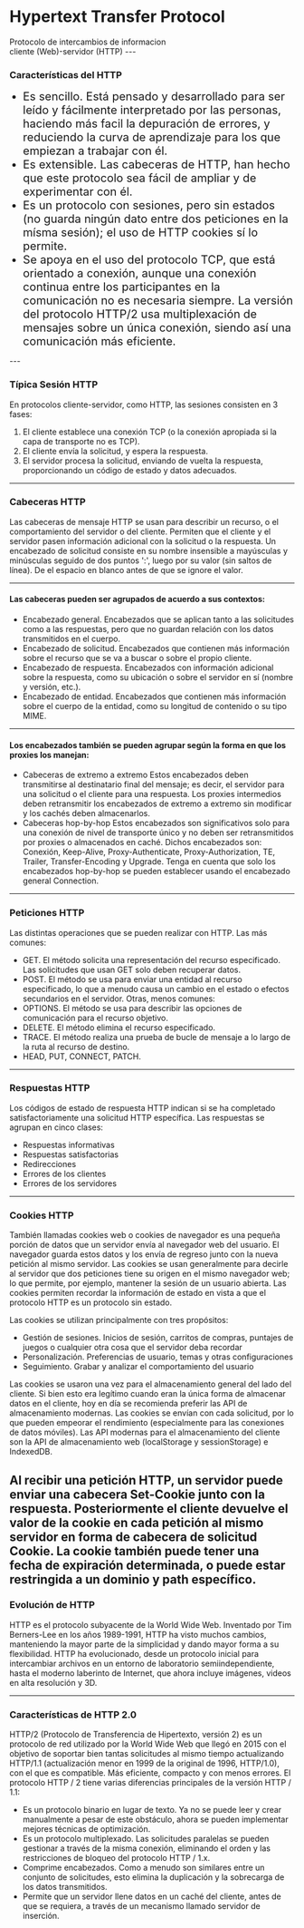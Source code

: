 # Hypertext  Transfer Protocol
<body style="background: img00.deviantart.net/eb3d/i/2012/268/c/6/http_blue_background_by_soulart2012-d5fu5n2.jpg; background-size:cover;">
Protocolo de intercambios de informacion <br>cliente (Web)-servidor (HTTP)
</body>
---

### Características del HTTP
<ul>
<li style="font-size: 20px;">Es sencillo. Está pensado y desarrollado para ser leído y fácilmente interpretado por las personas, haciendo más facil la depuración de errores, y reduciendo la curva de aprendizaje para los que empiezan a trabajar con él.</li>
<li style="font-size: 20px;">Es extensible. Las cabeceras de HTTP, han hecho que este protocolo sea fácil de ampliar y de experimentar con él.</li>
<li style="font-size: 20px;">Es un protocolo con sesiones, pero sin estados (no guarda ningún dato entre dos peticiones en la mísma sesión); el uso de HTTP cookies sí lo permite.</li>
<li style="font-size: 20px;">Se apoya en el uso del protocolo TCP, que está orientado a conexión, aunque una conexión continua entre los participantes en la comunicación no es necesaria siempre. La versión del protocolo HTTP/2 usa multiplexación de mensajes sobre un única conexión, siendo así una comunicación más eficiente.</li>
</ul>
---

### Típica Sesión HTTP
En protocolos cliente-servidor, como HTTP, las sesiones consisten en 3 fases:
1. El cliente establece una conexión TCP (o la conexión apropiada si la capa de transporte no es TCP).
2. El cliente envía la solicitud, y espera la respuesta.
3. El servidor procesa la solicitud, enviando de vuelta la respuesta, proporcionando un código de estado y datos adecuados.

---

### Cabeceras HTTP
Las cabeceras de mensaje HTTP se usan para describir un recurso, o el comportamiento del servidor o del cliente. Permiten que el cliente y el servidor pasen información adicional con la solicitud o la respuesta. Un encabezado de solicitud consiste en su nombre insensible a mayúsculas y minúsculas seguido de dos puntos ':', luego por su valor (sin saltos de línea). De el espacio en blanco antes de que se ignore el valor.

---
#### Las cabeceras pueden ser agrupados de acuerdo a sus contextos:
- Encabezado general. Encabezados que se aplican tanto a las solicitudes como a las respuestas, pero que no guardan relación con los datos transmitidos en el cuerpo.
- Encabezado de solicitud. Encabezados que contienen más información sobre el recurso que se va a buscar o sobre el propio cliente.
- Encabezado de respuesta. Encabezados con información adicional sobre la respuesta, como su ubicación o sobre el servidor en sí (nombre y versión, etc.).
- Encabezado de entidad. Encabezados que contienen más información sobre el cuerpo de la entidad, como su longitud de contenido o su tipo MIME.

---

#### Los encabezados también se pueden agrupar según la forma en que los proxies los manejan:
- Cabeceras de extremo a extremo
Estos encabezados deben transmitirse al destinatario final del mensaje; es decir, el servidor para una solicitud o el cliente para una respuesta. Los proxies intermedios deben retransmitir los encabezados de extremo a extremo sin modificar y los cachés deben almacenarlos.
- Cabeceras hop-by-hop
Estos encabezados son significativos solo para una conexión de nivel de transporte único y no deben ser retransmitidos por proxies o almacenados en caché. Dichos encabezados son: Conexión, Keep-Alive, Proxy-Authenticate, Proxy-Authorization, TE, Trailer, Transfer-Encoding y Upgrade. Tenga en cuenta que solo los encabezados hop-by-hop se pueden establecer usando el encabezado general Connection.
---

### Peticiones HTTP
Las distintas operaciones que se pueden realizar con HTTP.
Las más comunes:
- GET. El método solicita una representación del recurso especificado. Las solicitudes que usan GET solo deben recuperar datos.
- POST. El método se usa para enviar una entidad al recurso especificado, lo que a menudo causa un cambio en el estado o efectos secundarios en el servidor.
Otras, menos comunes:
- OPTIONS. El método se usa para describir las opciones de comunicación para el recurso objetivo.
- DELETE. El método elimina el recurso especificado.
- TRACE. El método realiza una prueba de bucle de mensaje a lo largo de la ruta al recurso de destino.
- HEAD, PUT, CONNECT, PATCH.
---

### Respuestas HTTP

Los códigos de estado de respuesta HTTP indican si se ha completado satisfactoriamente una solicitud HTTP específica. 
Las respuestas se agrupan en cinco clases:
- Respuestas informativas 
- Respuestas satisfactorias
- Redirecciones 
- Errores de los clientes 
- Errores de los servidores
---

### Cookies HTTP

También llamadas cookies web o cookies de navegador es una pequeña porción de datos que un servidor envía al navegador web del usuario. El navegador guarda estos datos y los envía de regreso junto con la nueva petición al mismo servidor. Las cookies se usan generalmente para decirle al servidor que dos peticiones tiene su origen en el mismo navegador web; lo que permite, por ejemplo, mantener la sesión de un usuario abierta. Las cookies permiten recordar la información de estado en vista a que el protocolo HTTP es un protocolo sin estado.

Las cookies se utilizan principalmente con tres propósitos:
- Gestión de sesiones. Inicios de sesión, carritos de compras, puntajes de juegos o cualquier otra cosa que el servidor deba recordar
- Personalización. Preferencias de usuario, temas y otras configuraciones
- Seguimiento. Grabar y analizar el comportamiento del usuario

Las cookies se usaron una vez para el almacenamiento general del lado del cliente. Si bien esto era legítimo cuando eran la única forma de almacenar datos en el cliente, hoy en día se recomienda preferir las API de almacenamiento modernas. Las cookies se envían con cada solicitud, por lo que pueden empeorar el rendimiento (especialmente para las conexiones de datos móviles). Las API modernas para el almacenamiento del cliente son la API de almacenamiento web (localStorage y sessionStorage) e IndexedDB.

Al recibir una petición HTTP, un servidor puede enviar una cabecera Set-Cookie junto con la respuesta. Posteriormente el cliente devuelve el valor de la cookie en cada petición al mismo servidor en forma de cabecera de solicitud Cookie. La cookie también puede tener una fecha de expiración determinada, o puede estar restringida a un dominio y path específico.
---

### Evolución de HTTP

HTTP es el protocolo subyacente de la World Wide Web. Inventado por Tim Berners-Lee en los años 1989-1991, HTTP ha visto muchos cambios, manteniendo la mayor parte de la simplicidad y dando mayor forma a su flexibilidad. HTTP ha evolucionado, desde un protocolo inicial para intercambiar archivos en un entorno de laboratorio semiindependiente, hasta el moderno laberinto de Internet, que ahora incluye imágenes, videos en alta resolución y 3D.

---

### Características de HTTP 2.0
HTTP/2 (Protocolo de Transferencia de Hipertexto, versión 2) es un protocolo de red utilizado por la World Wide Web que llegó en 2015 con el objetivo de soportar bien tantas solicitudes al mismo tiempo actualizando HTTP/1.1 (actualización menor en 1999 de la original de 1996, HTTP/1.0), con el que es compatible. Más eficiente, compacto y con menos errores.
El protocolo HTTP / 2 tiene varias diferencias principales de la versión HTTP / 1.1:
- Es un protocolo binario en lugar de texto. Ya no se puede leer y crear manualmente a pesar de este obstáculo, ahora se pueden implementar mejores técnicas de optimización.
- Es un protocolo multiplexado. Las solicitudes paralelas se pueden gestionar a través de la misma conexión, eliminando el orden y las restricciones de bloqueo del protocolo HTTP / 1.x.
- Comprime encabezados. Como a menudo son similares entre un conjunto de solicitudes, esto elimina la duplicación y la sobrecarga de los datos transmitidos.
- Permite que un servidor llene datos en un caché del cliente, antes de que se requiera, a través de un mecanismo llamado servidor de inserción.
